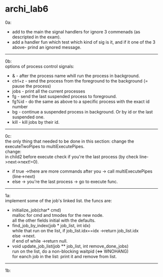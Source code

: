 # archi_lab6

0a: <br />
* add to the main the signal handlers for ignore 3 commenads (as descripted in the exam).<br />
* add a handler fun which test which kind of sig is it, and if it one of the 3 above- prind an ignored message.<br />

--------------------------------------------------------------------------
0b:<br />
options of process control signals: <br />
* & - after the process name whill run the process in background.<br />
* ctrl+z - send the process from the foreground to the background (= pause the process)<br />
* jobs   - print all the current processes<br />
* fg  - send the last suspended process to foreground.<br />
* fg%id  - do the same as above to a specific process with the exact id number<br />
* bg  - continue a suspended process in background. Or by id or the last suspended one.<br />
* kill - kill jobs by their id.<br />

--------------------------------------------------------------------------
0c:<br />
the only thing that needed to be done in this section:  change the executeTwoPipes to multiExecutePipes.<br />
change:<br />
in child2 before execute check if you're the last process (by check line->next->next!=0). <br/>
* if true ->there are more commands after you -> call multiExecutePipes (line->next)  <br/>
* else -> you're the last process -> go to execute func.<br/>
--------------------------------------------------------------------------
1a:<br />
implement some of the job's linked list. the funcs are: <br/>
* initialize_job(char* cmd) <br/>
  malloc for cmd and tmodes for the new node. <br/>
  all the other fields initial with the defaults. <br/>
* find_job_by_index(job * job_list, int idx)<br/>
  while that run on the list, if job_list.idx==idx ->return job_list.idx<br/>
  else ->next.<br/>
  if end of while ->return null.<br/>
* void update_job_list(job ** job_list, int remove_done_jobs)<br/>
  run on the list, do a non-blocking waitpid (<=> WNOHANG) <br/>
  for eanch job in the list: print it and remove from list.<br/>
--------------------------------------------------------------------------
1b:<br />




